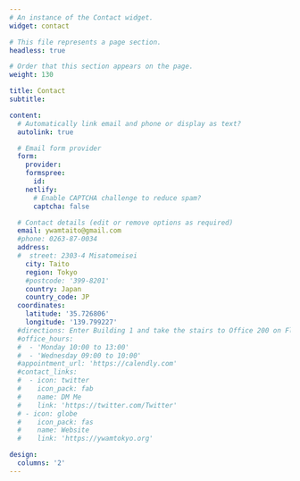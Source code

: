 ```yaml
---
# An instance of the Contact widget.
widget: contact

# This file represents a page section.
headless: true

# Order that this section appears on the page.
weight: 130

title: Contact
subtitle:

content:
  # Automatically link email and phone or display as text?
  autolink: true

  # Email form provider
  form:
    provider:
    formspree:
      id:
    netlify:
      # Enable CAPTCHA challenge to reduce spam?
      captcha: false

  # Contact details (edit or remove options as required)
  email: ywamtaito@gmail.com
  #phone: 0263-87-0034
  address:
  #  street: 2303-4 Misatomeisei
    city: Taito
    region: Tokyo
    #postcode: '399-8201'
    country: Japan
    country_code: JP
  coordinates:
    latitude: '35.726806'
    longitude: '139.799227'
  #directions: Enter Building 1 and take the stairs to Office 200 on Floor 2
  #office_hours:
  #  - 'Monday 10:00 to 13:00'
  #  - 'Wednesday 09:00 to 10:00'
  #appointment_url: 'https://calendly.com'
  #contact_links:
  #  - icon: twitter
  #    icon_pack: fab
  #    name: DM Me
  #    link: 'https://twitter.com/Twitter'
  # - icon: globe
  #    icon_pack: fas
  #    name: Website
  #    link: 'https://ywamtokyo.org'

design:
  columns: '2'
---
```


